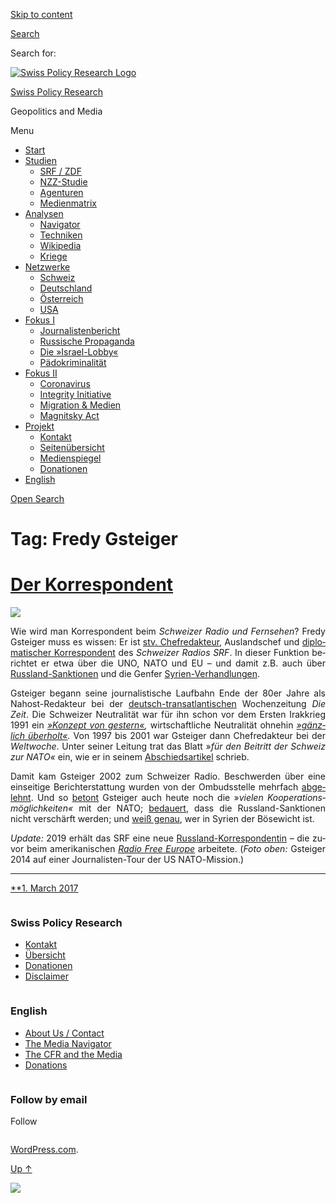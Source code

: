 [Skip to
content](#content)

[](https://swprs.org/)

<div class="cover">

</div>

[Search](#search-container)

<div id="search-container" class="header-search-block bg-graphite hidden">

<span class="screen-reader-text">Search for:</span>

</div>

<div class="header-inner section-inner">

[![Swiss Policy Research
Logo](https://swprs.files.wordpress.com/2020/05/swiss-policy-research-logo-300.png)](https://swprs.org/)

[Swiss Policy Research](https://swprs.org/)

Geopolitics and
    Media

</div>

<div class="navigation section no-padding bg-dark">

Menu

<div class="main-navigation">

  - <span id="menu-item-4374">[Start](https://swprs.org)</span>
  - <span id="menu-item-5941">[Studien](https://swprs.org/srf-propaganda-analyse/)</span>
      - <span id="menu-item-4361">[SRF /
        ZDF](https://swprs.org/srf-propaganda-analyse/)</span>
      - <span id="menu-item-4359">[NZZ-Studie](https://swprs.org/die-nzz-studie/)</span>
      - <span id="menu-item-4373">[Agenturen](https://swprs.org/der-propaganda-multiplikator/)</span>
      - <span id="menu-item-7978">[Medienmatrix](https://swprs.org/die-propaganda-matrix/)</span>
  - <span id="menu-item-9423">[Analysen](https://swprs.org/medien-navigator/)</span>
      - <span id="menu-item-9414">[Navigator](https://swprs.org/medien-navigator/)</span>
      - <span id="menu-item-8524">[Techniken](https://swprs.org/der-propaganda-schluessel/)</span>
      - <span id="menu-item-10908">[Wikipedia](https://swprs.org/propaganda-in-der-wikipedia/)</span>
      - <span id="menu-item-9920">[Kriege](https://swprs.org/logik-imperialer-kriege/)</span>
  - <span id="menu-item-4362">[Netzwerke](https://swprs.org/netzwerk-medien-schweiz/)</span>
      - <span id="menu-item-6283">[Schweiz](https://swprs.org/netzwerk-medien-schweiz/)</span>
      - <span id="menu-item-7215">[Deutschland](https://swprs.org/netzwerk-medien-deutschland/)</span>
      - <span id="menu-item-17401">[Österreich](https://swprs.org/medien-in-oesterreich/)</span>
      - <span id="menu-item-7216">[USA](https://swprs.org/das-american-empire-und-seine-medien/)</span>
  - <span id="menu-item-9228">[Fokus
    I](https://swprs.org/bericht-eines-journalisten/)</span>
      - <span id="menu-item-12119">[Journalistenbericht](https://swprs.org/bericht-eines-journalisten/)</span>
      - <span id="menu-item-12117">[Russische
        Propaganda](https://swprs.org/russische-propaganda/)</span>
      - <span id="menu-item-12118">[Die
        »Israel-Lobby«](https://swprs.org/die-israel-lobby-fakten-und-mythen/)</span>
      - <span id="menu-item-13505">[Pädokriminalität](https://swprs.org/geopolitik-und-paedokriminalitaet/)</span>
  - <span id="menu-item-17258">[Fokus
    II](https://swprs.org/migration-und-medien/)</span>
      - <span id="menu-item-32838">[Coronavirus](https://swprs.org/covid-19-hinweis-ii/)</span>
      - <span id="menu-item-12939">[Integrity
        Initiative](https://swprs.org/die-integrity-initiative/)</span>
      - <span id="menu-item-17290">[Migration &
        Medien](https://swprs.org/migration-und-medien/)</span>
      - <span id="menu-item-17291">[Magnitsky
        Act](https://swprs.org/der-fall-magnitsky/)</span>
  - <span id="menu-item-21964">[Projekt](https://swprs.org/kontakt/)</span>
      - <span id="menu-item-8525">[Kontakt](https://swprs.org/kontakt/)</span>
      - <span id="menu-item-10193">[Seitenübersicht](https://swprs.org/uebersicht/)</span>
      - <span id="menu-item-8637">[Medienspiegel](https://swprs.org/medienspiegel/)</span>
      - <span id="menu-item-33287">[Donationen](https://swprs.org/donationen/)</span>
  - <span id="menu-item-14415">[English](https://swprs.org/contact/)</span>

</div>

[Open
Search](#)

</div>

<div class="wrapper section medium-padding clear" data-role="main">

# Tag: Fredy Gsteiger

<div id="content" class="content section-inner">

<div id="posts" class="posts">

<div class="spinner-container">

<div id="spinner">

<div class="double-bounce1">

</div>

<div class="double-bounce2">

</div>

</div>

</div>

<div class="post-container">

# [Der Korrespondent](https://swprs.org/2017/03/01/der-korrespondent/)

<div class="featured-media">

[![](https://swprs.files.wordpress.com/2017/03/srf-gsteiger-nato.jpg?w=600)](https://swprs.org/2017/03/01/der-korrespondent/ "Der Korrespondent")

</div>

<div class="post-content clear">

<div lang="de" style="text-align:justify;hyphens:auto;-webkit-hyphens:auto;-ms-hyphens:auto;font-variant:none;">

Wie wird man Kor­res­pon­dent beim *Schwei­zer Radio und Fern­sehen*?
Fredy Gsteiger muss es wissen: Er ist [stv.
Chef­redakteur](http://www.persoenlich.com/medien/fredy-gsteiger-neu-in-der-radio-chefredaktion-232921),
Auslands­chef und [diplo­ma­tischer
Korres­pon­dent](http://www.srf.ch/radio-srf-1/radio-srf-1/fredy-gsteiger-unser-mann-in-der-uno)
des *Schwei­zer Radios SRF*. In dieser Funktion be­richtet er etwa über
die UNO, NATO und EU – und damit z.B. auch über
[Russ­land-Sanktionen](http://www.srf.ch/news/international/dieser-eu-rueckzieher-ist-peinlich)
und die Genfer
[Syrien-Ver­hand­lungen](http://www.srf.ch/news/international/assad-kommt-mit-giftgaseinsaetzen-vorlaeufig-davon).

Gsteiger begann seine journa­lis­tische Lauf­bahn Ende der 80er Jahre
als Nahost-Redakteur bei der
[deutsch-trans­atlan­tischen](https://swprs.org/netzwerk-medien-deutschland/)
Wochen­zeitung *Die Zeit*. Die Schwei­zer Neutra­lität war für ihn schon
vor dem Ersten Irak­krieg 1991 ein *[»Konzept von
gestern«](http://www.zeit.de/1990/44/ein-konzept-von-gestern),*
wirt­schaft­liche Neutralität ohnehin *[»gänz­lich
über­holt«](http://www.zeit.de/1990/44/ein-konzept-von-gestern).* Von
1997 bis 2001 war Gsteiger dann Chef­redakteur bei der *Welt­woche*.
Unter seiner Leitung trat das Blatt »*für den Bei­tritt der Schweiz zur
NATO«* ein, wie er in seinem
[Abschieds­artikel](https://web.archive.org/web/20040722094101/http://www.weltwoche.ch/artikel/?AssetID=400&CategoryID=60)
schrieb.

Damit kam Gsteiger 2002 zum Schweizer Radio. Be­schwer­den über eine
ein­sei­tige Be­richt­er­stattung wurden von der Ombuds­stelle
mehr­fach
[abge­lehnt](https://www.srgd.ch/de/aktuelles/news/2016/09/28/sendung-info-3-auf-radio-srf-3-uber-waffenruhe-syrien-beanstandet/).
Und so
[be­tont](http://www.swissinfo.ch/ger/kooperation_die-nato-umwirbt-die-schweiz/42225918)
Gsteiger auch heute noch die »*vielen Koope­ra­tions­möglich­keiten«*
mit der NATO;
[be­dauert](http://www.srf.ch/news/international/dieser-eu-rueckzieher-ist-peinlich),
dass die Russ­land-Sanktionen nicht ver­schärft werden; und [weiß
genau](http://www.srf.ch/news/international/assad-kommt-mit-giftgaseinsaetzen-vorlaeufig-davon),
wer in Syrien der Böse­wicht ist.

*Update:* 2019 erhält das SRF eine neue
[Russland-Korrespondentin](https://www.srgd.ch/de/aktuelles/news/2017/12/05/luzia-tschirky-wird-neue-russland-korrespondentin/)
– die zuvor beim amerikanischen [*Radio Free
Europe*](https://de.wikipedia.org/wiki/Radio_Free_Europe) arbeitete.
(*Foto oben:* Gsteiger 2014 auf einer Jour­na­­listen-​Tour der US
NATO-Mission.)

</div>

-----

</div>

<div class="post-meta clear">

[**1. March
2017](https://swprs.org/2017/03/01/der-korrespondent/ "Der Korrespondent")

</div>

</div>

</div>

</div>

</div>

<div id="footer" class="footer bg-graphite">

<div class="section-inner row clear" data-role="complementary">

<div class="column column-1 one-third medium-padding">

<div class="widgets">

<div id="nav_menu-3" class="widget widget_nav_menu">

<div class="widget-content clear">

### Swiss Policy Research

<div class="menu-allgemein-container">

  - <span id="menu-item-251">[Kontakt](https://swprs.org/kontakt/)</span>
  - <span id="menu-item-33090">[Übersicht](https://swprs.org/uebersicht/)</span>
  - <span id="menu-item-33286">[Donationen](https://swprs.org/donationen/)</span>
  - <span id="menu-item-15372">[Disclaimer](https://swprs.org/disclaimer/)</span>

</div>

</div>

</div>

</div>

</div>

<div class="column column-2 one-third medium-padding">

<div class="widgets">

<div id="nav_menu-4" class="widget widget_nav_menu">

<div class="widget-content clear">

### English

<div class="menu-english-container">

  - <span id="menu-item-20017">[About Us /
    Contact](https://swprs.org/contact/)</span>
  - <span id="menu-item-20015">[The Media
    Navigator](https://swprs.org/media-navigator/)</span>
  - <span id="menu-item-20016">[The CFR and the
    Media](https://swprs.org/the-american-empire-and-its-media/)</span>
  - <span id="menu-item-33285">[Donations](https://swprs.org/donations/)</span>

</div>

</div>

</div>

</div>

</div>

<div class="column column-3 one-third medium-padding">

<div class="widgets">

<div id="blog_subscription-4" class="widget widget_blog_subscription jetpack_subscription_widget">

<div class="widget-content clear">

### Follow by email

Follow

</div>

</div>

</div>

</div>

</div>

</div>

<div class="credits section bg-dark small-padding">

<div class="credits-inner section-inner clear">

[WordPress.com](https://wordpress.com/?ref=footer_custom_com).

[Up ↑](# "To the top")

</div>

</div>

<div style="display:none">

</div>

![](https://pixel.wp.com/b.gif?v=noscript)
